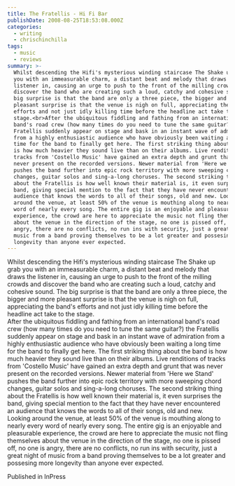 ```yaml
---
title: The Fratellis - Hi Fi Bar
publishDate: 2008-08-25T18:53:08.000Z
categories:
  - writing
  - chrischinchilla
tags:
  - music
  - reviews
summary: >-
  Whilst descending the Hifi's mysterious winding staircase The Shake up grab
  you with an immeasurable charm, a distant beat and melody that draws the
  listener in, causing an urge to push to the front of the milling crowds and
  discover the band who are creating such a loud, catchy and cohesive sound. The
  big surprise is that the band are only a three piece, the bigger and more
  pleasant surprise is that the venue is nigh on full, appreciating the band's
  efforts and not just idly killing time before the headline act take to the
  stage.<br>After the ubiquitous fiddling and fathing from an international
  band's road crew (how many times do you need to tune the same guitar?) the
  Fratellis suddenly appear on stage and bask in an instant wave of admiration
  from a highly enthusiastic audience who have obviously been waiting a long
  time for the band to finally get here. The first striking thing about the band
  is how much heavier they sound live than on their albums. Live renditions of
  tracks from 'Costello Music' have gained an extra depth and grunt that was
  never present on the recorded versions. Newer material from 'Here we Stand'
  pushes the band further into epic rock territory with more sweeping chord
  changes, guitar solos and sing-a-long choruses. The second striking thing
  about the Fratellis is how well known their material is, it even surprises the
  band, giving special mention to the fact that they have never encountered an
  audience that knows the words to all of their songs, old and new. Looking
  around the venue, at least 50% of the venue is mouthing along to nearly every
  word of nearly every song. The entire gig is an enjoyable and pleasurable
  experience, the crowd are here to appreciate the music not fling themselves
  about the venue in the direction of the stage, no one is pissed off, no one is
  angry, there are no conflicts, no run ins with security, just a great night of
  music from a band proving themselves to be a lot greater and possesing more
  longevity than anyone ever expected.
---
```


Whilst descending the Hifi's mysterious winding staircase The Shake up grab you with an immeasurable charm, a distant beat and melody that draws the listener in, causing an urge to push to the front of the milling crowds and discover the band who are creating such a loud, catchy and cohesive sound. The big surprise is that the band are only a three piece, the bigger and more pleasant surprise is that the venue is nigh on full, appreciating the band's efforts and not just idly killing time before the headline act take to the stage.<br>After the ubiquitous fiddling and fathing from an international band's road crew (how many times do you need to tune the same guitar?) the Fratellis suddenly appear on stage and bask in an instant wave of admiration from a highly enthusiastic audience who have obviously been waiting a long time for the band to finally get here. The first striking thing about the band is how much heavier they sound live than on their albums. Live renditions of tracks from 'Costello Music' have gained an extra depth and grunt that was never present on the recorded versions. Newer material from 'Here we Stand' pushes the band further into epic rock territory with more sweeping chord changes, guitar solos and sing-a-long choruses. The second striking thing about the Fratellis is how well known their material is, it even surprises the band, giving special mention to the fact that they have never encountered an audience that knows the words to all of their songs, old and new. Looking around the venue, at least 50% of the venue is mouthing along to nearly every word of nearly every song. The entire gig is an enjoyable and pleasurable experience, the crowd are here to appreciate the music not fling themselves about the venue in the direction of the stage, no one is pissed off, no one is angry, there are no conflicts, no run ins with security, just a great night of music from a band proving themselves to be a lot greater and possesing more longevity than anyone ever expected.

Published in InPress
